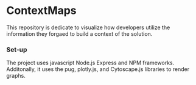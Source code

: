 # ContextMaps

This repository is dedicate to visualize how developers utilize the information they forgaed to build a context of the solution. 

### Set-up

The project uses javascript Node.js Express and NPM frameworks. Additonally, it uses the pug, plotly.js, and Cytoscape.js libraries to render graphs. 

